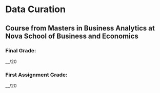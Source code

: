 # Data Curation
## Course from Masters in Business Analytics at Nova School of Business and Economics

### Final Grade:
__/20

### First Assignment Grade:
__/20
